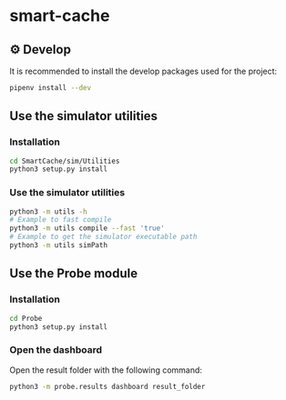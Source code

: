 # smart-cache

## :gear: Develop

It is recommended to install the develop packages used for the project:

```bash
pipenv install --dev
```
## Use the simulator utilities

### Installation

```bash
cd SmartCache/sim/Utilities
python3 setup.py install
```

### Use the simulator utilities

```bash
python3 -m utils -h
# Example to fast compile
python3 -m utils compile --fast 'true'
# Example to get the simulator executable path
python3 -m utils simPath
```

## Use the Probe module

### Installation

```bash
cd Probe
python3 setup.py install
```

### Open the dashboard

Open the result folder with the following command:

```bash
python3 -m probe.results dashboard result_folder
```
